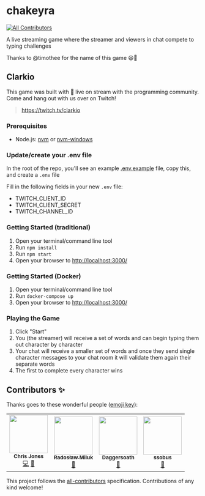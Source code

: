 # chakeyra
<!-- ALL-CONTRIBUTORS-BADGE:START - Do not remove or modify this section -->
[![All Contributors](https://img.shields.io/badge/all_contributors-2-orange.svg?style=flat-square)](#contributors-)
<!-- ALL-CONTRIBUTORS-BADGE:END -->
A live streaming game where the streamer and viewers in chat compete to typing challenges

Thanks to @timothee for the name of this game 😆🙏

## Clarkio
This game was built with 💙 live on stream with the programming community. Come and hang out with us over on Twitch!

> https://twitch.tv/clarkio


### Prerequisites

- Node.js: [nvm](https://github.com/nvm-sh/nvm) or [nvm-windows](https://github.com/coreybutler/nvm-windows)

### Update/create your .env file

In the root of the repo, you'll see an example [.env.example](.env.example) file, copy this, and create a `.env` file

Fill in the following fields in your new `.env` file:

- TWITCH_CLIENT_ID
- TWITCH_CLIENT_SECRET
- TWITCH_CHANNEL_ID

### Getting Started (traditional)

1. Open your terminal/command line tool
1. Run `npm install`
1. Run `npm start`
1. Open your browser to [http://localhost:3000/](http://localhost:3000/)

### Getting Started (Docker)
1. Open your terminal/command line tool
1. Run `docker-compose up`
1. Open your browser to [http://localhost:3000/](http://localhost:3000/)

### Playing the Game

1. Click "Start"
1. You (the streamer) will receive a set of words and can begin typing them out character by character
1. Your chat will receive a smaller set of words and once they send single character messages to your chat room it will validate them again their separate words
1. The first to complete every character wins

## Contributors ✨

Thanks goes to these wonderful people ([emoji key](https://allcontributors.org/docs/en/emoji-key)):

<!-- ALL-CONTRIBUTORS-LIST:START - Do not remove or modify this section -->
<!-- prettier-ignore-start -->
<!-- markdownlint-disable -->
<table>
  <tr>
    <td align="center"><a href="https://c-j.tech"><img src="https://avatars0.githubusercontent.com/u/3969086?v=4?s=100" width="100px;" alt=""/><br /><sub><b>Chris Jones</b></sub></a><br /><a href="https://github.com/clarkio/chakeyra/commits?author=cmjchrisjones" title="Code">💻</a> <a href="#ideas-cmjchrisjones" title="Ideas, Planning, & Feedback">🤔</a></td>
    <td align="center"><a href="https://github.com/VibingCreator"><img src="https://avatars2.githubusercontent.com/u/72659331?v=4?s=100" width="100px;" alt=""/><br /><sub><b>Radosław Miluk</b></sub></a><br /><a href="#ideas-vibingcreator" title="Ideas, Planning, & Feedback">🤔</a></td>
    <td align="center"><a href="https://github.com/Daggersoath"><img src="https://avatars1.githubusercontent.com/u/9066690?v=4?s=100" width="100px;" alt=""/><br /><sub><b>Daggersoath</b></sub></a><br /><a href="#ideas-Daggersoath" title="Ideas, Planning, & Feedback">🤔</a></td>
    <td align="center"><a href="https://github.com/SSobus"><img src="https://avatars1.githubusercontent.com/u/1770696?v=4?s=100" width="100px;" alt=""/><br /><sub><b>ssobus</b></sub></a><br /><a href="#ideas-ssobus" title="Ideas, Planning, & Feedback">🤔</a></td>
  </tr>
</table>

<!-- markdownlint-restore -->
<!-- prettier-ignore-end -->

<!-- ALL-CONTRIBUTORS-LIST:END -->

This project follows the [all-contributors](https://github.com/all-contributors/all-contributors) specification. Contributions of any kind welcome!